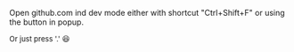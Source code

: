 Open github.com ind dev mode either with shortcut "Ctrl+Shift+F" or using the button in popup.

<font size="2">Or just press '.' 😆</font>
